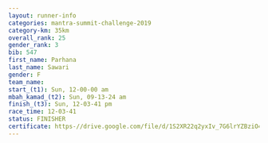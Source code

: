 ```yaml
---
layout: runner-info 
categories: mantra-summit-challenge-2019 
category-km: 35km 
overall_rank: 25
gender_rank: 3
bib: 547
first_name: Parhana
last_name: Sawari
gender: F
team_name: 
start_(t1): Sun, 12-00-00 am
mbah_kamad_(t2): Sun, 09-13-24 am
finish_(t3): Sun, 12-03-41 pm
race_time: 12-03-41
status: FINISHER
certificate: https-//drive.google.com/file/d/1S2XR22q2yxIv_7G6lrYZBziO4ve5rvsn/view?usp=sharing
---
```

